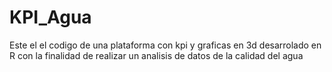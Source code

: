 # KPI_Agua
Este el el codigo de una plataforma con kpi y graficas en 3d desarrolado en R con la finalidad de realizar un analisis de datos de la calidad del agua 

